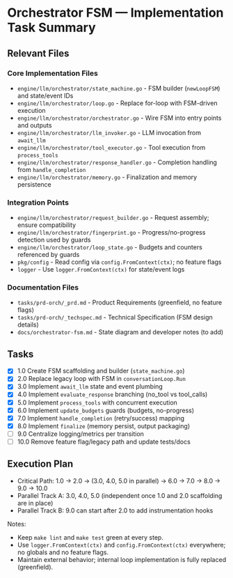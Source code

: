 # Orchestrator FSM — Implementation Task Summary

## Relevant Files

### Core Implementation Files

- `engine/llm/orchestrator/state_machine.go` - FSM builder (`newLoopFSM`) and state/event IDs
- `engine/llm/orchestrator/loop.go` - Replace for-loop with FSM-driven execution
- `engine/llm/orchestrator/orchestrator.go` - Wire FSM into entry points and outputs
- `engine/llm/orchestrator/llm_invoker.go` - LLM invocation from `await_llm`
- `engine/llm/orchestrator/tool_executor.go` - Tool execution from `process_tools`
- `engine/llm/orchestrator/response_handler.go` - Completion handling from `handle_completion`
- `engine/llm/orchestrator/memory.go` - Finalization and memory persistence

### Integration Points

- `engine/llm/orchestrator/request_builder.go` - Request assembly; ensure compatibility
- `engine/llm/orchestrator/fingerprint.go` - Progress/no-progress detection used by guards
- `engine/llm/orchestrator/loop_state.go` - Budgets and counters referenced by guards
- `pkg/config` - Read config via `config.FromContext(ctx)`; no feature flags
- `logger` - Use `logger.FromContext(ctx)` for state/event logs

### Documentation Files

- `tasks/prd-orch/_prd.md` - Product Requirements (greenfield, no feature flags)
- `tasks/prd-orch/_techspec.md` - Technical Specification (FSM design details)
- `docs/orchestrator-fsm.md` - State diagram and developer notes (to add)

## Tasks

- [x] 1.0 Create FSM scaffolding and builder (`state_machine.go`)
- [x] 2.0 Replace legacy loop with FSM in `conversationLoop.Run`
- [x] 3.0 Implement `await_llm` state and event plumbing
- [x] 4.0 Implement `evaluate_response` branching (no_tool vs tool_calls)
- [x] 5.0 Implement `process_tools` with concurrent execution
- [x] 6.0 Implement `update_budgets` guards (budgets, no-progress)
- [x] 7.0 Implement `handle_completion` (retry/success) mapping
- [x] 8.0 Implement `finalize` (memory persist, output packaging)
- [ ] 9.0 Centralize logging/metrics per transition
- [ ] 10.0 Remove feature flag/legacy path and update tests/docs

## Execution Plan

- Critical Path: 1.0 → 2.0 → (3.0, 4.0, 5.0 in parallel) → 6.0 → 7.0 → 8.0 → 9.0 → 10.0
- Parallel Track A: 3.0, 4.0, 5.0 (independent once 1.0 and 2.0 scaffolding are in place)
- Parallel Track B: 9.0 can start after 2.0 to add instrumentation hooks

Notes:

- Keep `make lint` and `make test` green at every step.
- Use `logger.FromContext(ctx)` and `config.FromContext(ctx)` everywhere; no globals and no feature flags.
- Maintain external behavior; internal loop implementation is fully replaced (greenfield).
